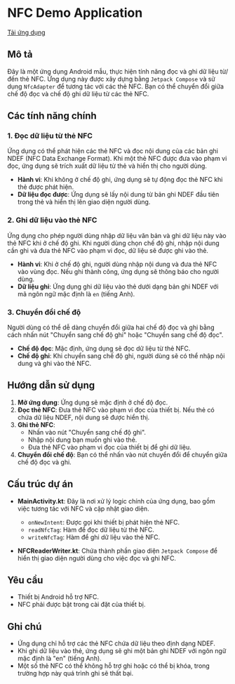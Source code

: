 # NFC Demo Application
[Tải ứng dụng](https://github.com/nguyencongtu2004/NFC-Demo/releases/download/v1.0/NFC-Demo.apk)
## Mô tả

Đây là một ứng dụng Android mẫu, thực hiện tính năng đọc và ghi dữ liệu từ/đến thẻ NFC. Ứng dụng này được xây dựng bằng `Jetpack Compose` và sử dụng `NfcAdapter` để tương tác với các thẻ NFC. Bạn có thể chuyển đổi giữa chế độ đọc và chế độ ghi dữ liệu từ các thẻ NFC.

## Các tính năng chính

### 1. Đọc dữ liệu từ thẻ NFC
Ứng dụng có thể phát hiện các thẻ NFC và đọc nội dung của các bản ghi NDEF (NFC Data Exchange Format). Khi một thẻ NFC được đưa vào phạm vi đọc, ứng dụng sẽ trích xuất dữ liệu từ thẻ và hiển thị cho người dùng.

- **Hành vi**: Khi không ở chế độ ghi, ứng dụng sẽ tự động đọc thẻ NFC khi thẻ được phát hiện.
- **Dữ liệu đọc được**: Ứng dụng sẽ lấy nội dung từ bản ghi NDEF đầu tiên trong thẻ và hiển thị lên giao diện người dùng.

### 2. Ghi dữ liệu vào thẻ NFC
Ứng dụng cho phép người dùng nhập dữ liệu văn bản và ghi dữ liệu này vào thẻ NFC khi ở chế độ ghi. Khi người dùng chọn chế độ ghi, nhập nội dung cần ghi và đưa thẻ NFC vào phạm vi đọc, dữ liệu sẽ được ghi vào thẻ.

- **Hành vi**: Khi ở chế độ ghi, người dùng nhập nội dung và đưa thẻ NFC vào vùng đọc. Nếu ghi thành công, ứng dụng sẽ thông báo cho người dùng.
- **Dữ liệu ghi**: Ứng dụng ghi dữ liệu vào thẻ dưới dạng bản ghi NDEF với mã ngôn ngữ mặc định là `en` (tiếng Anh).

### 3. Chuyển đổi chế độ
Người dùng có thể dễ dàng chuyển đổi giữa hai chế độ đọc và ghi bằng cách nhấn nút "Chuyển sang chế độ ghi" hoặc "Chuyển sang chế độ đọc".

- **Chế độ đọc**: Mặc định, ứng dụng sẽ đọc dữ liệu từ thẻ NFC.
- **Chế độ ghi**: Khi chuyển sang chế độ ghi, người dùng sẽ có thể nhập nội dung và ghi vào thẻ NFC.

## Hướng dẫn sử dụng

1. **Mở ứng dụng**: Ứng dụng sẽ mặc định ở chế độ đọc.
2. **Đọc thẻ NFC**: Đưa thẻ NFC vào phạm vi đọc của thiết bị. Nếu thẻ có chứa dữ liệu NDEF, nội dung sẽ được hiển thị.
3. **Ghi thẻ NFC**:
   - Nhấn vào nút "Chuyển sang chế độ ghi".
   - Nhập nội dung bạn muốn ghi vào thẻ.
   - Đưa thẻ NFC vào phạm vi đọc của thiết bị để ghi dữ liệu.
4. **Chuyển đổi chế độ**: Bạn có thể nhấn vào nút chuyển đổi để chuyển giữa chế độ đọc và ghi.

## Cấu trúc dự án

- **MainActivity.kt**: Đây là nơi xử lý logic chính của ứng dụng, bao gồm việc tương tác với NFC và cập nhật giao diện.
  - `onNewIntent`: Được gọi khi thiết bị phát hiện thẻ NFC.
  - `readNfcTag`: Hàm để đọc dữ liệu từ thẻ NFC.
  - `writeNfcTag`: Hàm để ghi dữ liệu vào thẻ NFC.
  
- **NFCReaderWriter.kt**: Chứa thành phần giao diện `Jetpack Compose` để hiển thị giao diện người dùng cho việc đọc và ghi NFC.

## Yêu cầu

- Thiết bị Android hỗ trợ NFC.
- NFC phải được bật trong cài đặt của thiết bị.

## Ghi chú

- Ứng dụng chỉ hỗ trợ các thẻ NFC chứa dữ liệu theo định dạng NDEF.
- Khi ghi dữ liệu vào thẻ, ứng dụng sẽ ghi một bản ghi NDEF với ngôn ngữ mặc định là "en" (tiếng Anh).
- Một số thẻ NFC có thể không hỗ trợ ghi hoặc có thể bị khóa, trong trường hợp này quá trình ghi sẽ thất bại.
